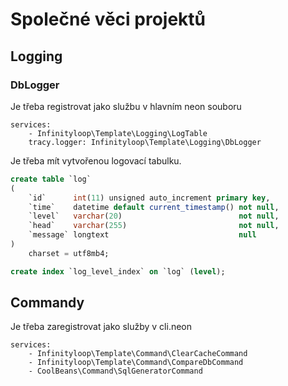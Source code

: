 # Společné věci projektů

## Logging

### DbLogger

Je třeba registrovat jako službu v hlavním neon souboru

```neon
services:
    - Infinityloop\Template\Logging\LogTable
    tracy.logger: Infinityloop\Template\Logging\DbLogger
```

Je třeba mít vytvořenou logovací tabulku.

```sql
create table `log`
(
    `id`      int(11) unsigned auto_increment primary key,
    `time`    datetime default current_timestamp() not null,
    `level`   varchar(20)                          not null,
    `head`    varchar(255)                         not null,
    `message` longtext                             null
)
    charset = utf8mb4;

create index `log_level_index` on `log` (level);
```

## Commandy

Je třeba zaregistrovat jako služby v cli.neon

```neon
services:
    - Infinityloop\Template\Command\ClearCacheCommand
    - Infinityloop\Template\Command\CompareDbCommand
    - CoolBeans\Command\SqlGeneratorCommand
```
